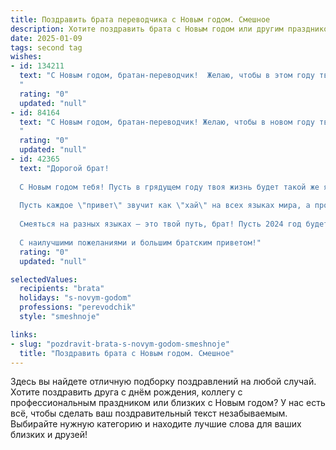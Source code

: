 ```yaml
---
title: Поздравить брата переводчика с Новым годом. Смешное
description: Хотите поздравить брата с Новым годом или другим праздником? Наш ИИ создаст незабываемое поздравление, а вы обязательно выделитесь среди других.  
date: 2025-01-09
tags: second tag
wishes:
- id: 134211
  text: "С Новым годом, братан-переводчик!  Желаю, чтобы в этом году твой словарный запас пополнялся только позитивными эмоциями, а все жизненные трудности переводились на язык лёгкого успеха и беззаботного веселья!  Пусть зарплата будет настолько высокой, что тебе не придётся переводить копейки в рубли!
  "
  rating: "0"
  updated: "null"
- id: 84164
  text: "С Новым годом, братан-переводчик! Желаю, чтобы в новом году твой словарный запас пополнялся только позитивом, а все жизненные трудности переводились на язык лёгкой удачи и безграничного веселья!  Пусть все твои переводы будут безупречными, а жизнь – настоящим шедевром без грамматических ошибок!
  "
  rating: "0"
  updated: "null"
- id: 42365
  text: "Дорогой брат!
  
  С Новым годом тебя! Пусть в грядущем году твоя жизнь будет такой же яркой и многоязычной, как словарь переводчика – ни одного лишнего слова, только чёткий смысл и улыбки! Желаю, чтобы в твоих делах было столько же удачных переводов, сколько новогодних тостов за праздничным столом.
  
  Пусть каждое \"привет\" звучит как \"хай\" на всех языках мира, а проблемы исчезают, как волшебные заклинания. Пусть клиенты радуют тебя добрыми словами и не задают сложных вопросов, а каждое утро начинается с ароматного кофе и перевода исключительно веселых сообщений!
  
  Смеяться на разных языках – это твой путь, брат! Пусть 2024 год будет полон интересных встреч и увлекательных приключений. Вот такая веселая языковая новогодняя фиеста тебя ждёт!
  
  С наилучшими пожеланиями и большим братским приветом!"
  rating: "0"
  updated: "null"

selectedValues:
  recipients: "brata"
  holidays: "s-novym-godom"
  professions: "perevodchik"
  style: "smeshnoje"

links:
- slug: "pozdravit-brata-s-novym-godom-smeshnoje"
  title: "Поздравить брата с Новым годом. Смешное"
---
```


Здесь вы найдете отличную подборку поздравлений на любой случай.
Хотите поздравить друга с днём рождения, коллегу с профессиональным праздником или близких с Новым годом? У нас есть всё, чтобы сделать ваш поздравительный текст незабываемым. Выбирайте нужную категорию и находите лучшие слова для ваших близких и друзей!
